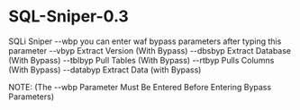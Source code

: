 # SQL-Sniper-0.3
SQLi Sniper
--wbp you can enter waf bypass parameters after typing this parameter
--vbyp Extract Version (With Bypass)
--dbsbyp Extract Database (With Bypass)
--tblbyp Pull Tables (With Bypass)
--rtbyp Pulls Columns (With Bypass)
--databyp Extract Data (with Bypass)

NOTE: (The --wbp Parameter Must Be Entered Before Entering Bypass Parameters)
